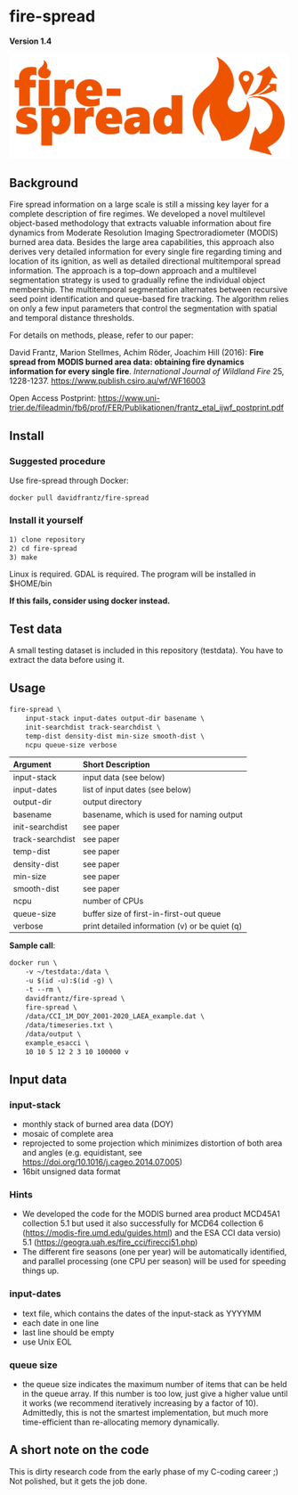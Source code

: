 # fire-spread

**Version 1.4**

![fire-spread Logo](/images/fire-spread.png)


## Background

Fire spread information on a large scale is still a missing key layer for a complete description of fire regimes.
We developed a novel multilevel object-based methodology that extracts valuable information about fire dynamics from
Moderate Resolution Imaging Spectroradiometer (MODIS) burned area data. Besides the large area capabilities, this
approach also derives very detailed information for every single fire regarding timing and location of its ignition, as well as
detailed directional multitemporal spread information. The approach is a top–down approach and a multilevel
segmentation strategy is used to gradually refine the individual object membership. The multitemporal segmentation
alternates between recursive seed point identification and queue-based fire tracking. The algorithm relies on only a few
input parameters that control the segmentation with spatial and temporal distance thresholds. 

For details on methods, please, refer to our paper:

David Frantz, Marion Stellmes, Achim Röder, Joachim Hill (2016): **Fire spread from MODIS burned area data: obtaining fire dynamics information for every single fire**. *International Journal of Wildland Fire* 25, 1228-1237. https://www.publish.csiro.au/wf/WF16003

Open Access Postprint: https://www.uni-trier.de/fileadmin/fb6/prof/FER/Publikationen/frantz_etal_ijwf_postprint.pdf


## Install

### Suggested procedure

Use fire-spread through Docker: 

    docker pull davidfrantz/fire-spread

### Install it yourself

    1) clone repository
    2) cd fire-spread
    3) make

Linux is required. GDAL is required.
The program will be installed in $HOME/bin

**If this fails, consider using docker instead.**


## Test data

A small testing dataset is included in this repository (testdata). 
You have to extract the data before using it.


## Usage

    fire-spread \
        input-stack input-dates output-dir basename \
        init-searchdist track-searchdist \
        temp-dist density-dist min-size smooth-dist \
        ncpu queue-size verbose


|Argument| Short Description|
|:---|:---|
|input-stack|input data (see below)|
|input-dates|list of input dates (see below)|
|output-dir|output directory|
|basename|basename, which is used for naming output|
|init-searchdist|see paper|
|track-searchdist|see paper|
|temp-dist|see paper|
|density-dist|see paper|
|min-size|see paper|
|smooth-dist|see paper|
|ncpu|number of CPUs|
|queue-size|buffer size of first-in-first-out queue|
|verbose|print detailed information (v) or be quiet (q)|

**Sample call**:

    docker run \
        -v ~/testdata:/data \
        -u $(id -u):$(id -g) \
        -t --rm \
        davidfrantz/fire-spread \
        fire-spread \
        /data/CCI_1M_DOY_2001-2020_LAEA_example.dat \
        /data/timeseries.txt \
        /data/output \
        example_esacci \
        10 10 5 12 2 3 10 100000 v


## Input data

### input-stack

* monthly stack of burned area data (DOY)
* mosaic of complete area
* reprojected to some projection which minimizes distortion of both area and angles (e.g. equidistant, see https://doi.org/10.1016/j.cageo.2014.07.005)
* 16bit unsigned data format

### Hints

* We developed the code for the MODIS burned area product MCD45A1 collection 5.1 but used it also successfully for MCD64 collection 6 (https://modis-fire.umd.edu/guides.html) and the ESA CCI data versio) 5.1 (https://geogra.uah.es/fire_cci/firecci51.php) 
* The different fire seasons (one per year) will be automatically identified, and parallel processing (one CPU per season) will be used for speeding things up.

### input-dates

* text file, which contains the dates of the input-stack as YYYYMM
* each date in one line
* last line should be empty
* use Unix EOL

### queue size

* the queue size indicates the maximum number of items that can be held in the queue array.
  If this number is too low, just give a higher value until it works (we recommend iteratively increasing by a factor of 10).
  Admittedly, this is not the smartest implementation, but much more time-efficient than re-allocating memory dynamically.

## A short note on the code

This is dirty research code from the early phase of my C-coding career ;)
Not polished, but it gets the job done.
